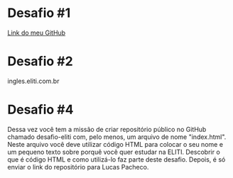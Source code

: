 # Desafio #1

[Link do meu GitHub](https://github.com/pricbnll)

# Desafio #2

ingles.eliti.com.br

# Desafio #4

Dessa vez você tem a missão de criar repositório público no GitHub chamado desafio-eliti com, pelo menos, um arquivo de nome "index.html". Neste arquivo você deve utilizar código HTML para colocar o seu nome e um pequeno texto sobre porquê você quer estudar na ELITI. Descobrir o que é código HTML e como utilizá-lo faz parte deste desafio. Depois, é só enviar o link do repositório para Lucas Pacheco.
